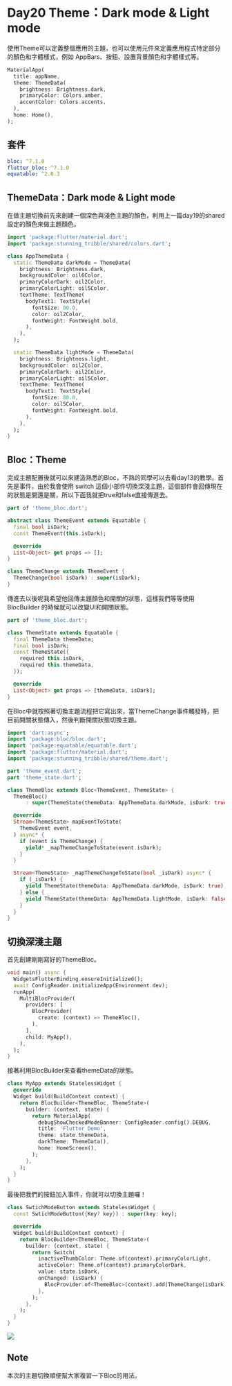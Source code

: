 # Day20 Theme：Dark mode & Light mode
使用Theme可以定義整個應用的主題，也可以使用元件來定義應用程式特定部分的顏色和字體樣式，例如 AppBars、按鈕、設置背景顏色和字體樣式等。

```dart
MaterialApp(
  title: appName,
  theme: ThemeData(
    brightness: Brightness.dark,
    primaryColor: Colors.amber,
    accentColor: Colors.accents,
  ),
  home: Home(),
);
```

## 套件

```yaml
bloc: ^7.1.0
flutter_bloc: ^7.1.0
equatable: ^2.0.3
```

## ThemeData：Dark mode & Light mode
在做主題切換前先來創建一個深色與淺色主題的顏色，利用上一篇day19的shared設定的顏色來做主題顏色。

```dart
import 'package:flutter/material.dart';
import 'package:stunning_tribble/shared/colors.dart';

class AppThemeData {
  static ThemeData darkMode = ThemeData(
    brightness: Brightness.dark,
    backgroundColor: oil6Color,
    primaryColorDark: oil2Color,
    primaryColorLight: oil5Color,
    textTheme: TextTheme(
      bodyText1: TextStyle(
        fontSize: 80.0,
        color: oil2Color,
        fontWeight: FontWeight.bold,
      ),
    ),
  );

  static ThemeData lightMode = ThemeData(
    brightness: Brightness.light,
    backgroundColor: oil2Color,
    primaryColorDark: oil2Color,
    primaryColorLight: oil5Color,
    textTheme: TextTheme(
      bodyText1: TextStyle(
        fontSize: 80.0,
        color: oil5Color,
        fontWeight: FontWeight.bold,
      ),
    ),
  );
}
```
## Bloc：Theme
完成主題配置後就可以來建造熟悉的Bloc，不熟的同學可以去看day13的教學。首先是事件，由於我會使用 switch 這個小部件切換深淺主題，這個部件會回傳現在的狀態是開還是關，所以下面我就把true和false直接傳進去。

```dart
part of 'theme_bloc.dart';

abstract class ThemeEvent extends Equatable {
  final bool isDark;
  const ThemeEvent(this.isDark);

  @override
  List<Object> get props => [];
}

class ThemeChange extends ThemeEvent {
  ThemeChange(bool isDark) : super(isDark);
}

```

傳進去以後呢我希望他回傳主題顏色和開關的狀態，這樣我們等等使用 BlocBuilder 的時候就可以改變UI和開關狀態。

```dart
part of 'theme_bloc.dart';

class ThemeState extends Equatable {
  final ThemeData themeData;
  final bool isDark;
  const ThemeState({
    required this.isDark,
    required this.themeData,
  });

  @override
  List<Object> get props => [themeData, isDark];
}
```

在Bloc中就按照著切換主題流程把它寫出來，當ThemeChange事件觸發時，把目前開關狀態傳入，然後判斷開關狀態切換主題。

```dart
import 'dart:async';
import 'package:bloc/bloc.dart';
import 'package:equatable/equatable.dart';
import 'package:flutter/material.dart';
import 'package:stunning_tribble/shared/theme.dart';

part 'theme_event.dart';
part 'theme_state.dart';

class ThemeBloc extends Bloc<ThemeEvent, ThemeState> {
  ThemeBloc()
      : super(ThemeState(themeData: AppThemeData.darkMode, isDark: true));

  @override
  Stream<ThemeState> mapEventToState(
    ThemeEvent event,
  ) async* {
    if (event is ThemeChange) {
      yield* _mapThemeChangeToState(event.isDark);
    }
  }

  Stream<ThemeState> _mapThemeChangeToState(bool _isDark) async* {
    if (_isDark) {
      yield ThemeState(themeData: AppThemeData.darkMode, isDark: true);
    } else {
      yield ThemeState(themeData: AppThemeData.lightMode, isDark: false);
    }
  }
}

```
## 切換深淺主題
首先創建剛剛寫好的ThemeBloc。

```dart
void main() async {
  WidgetsFlutterBinding.ensureInitialized();
  await ConfigReader.initializeApp(Environment.dev);
  runApp(
    MultiBlocProvider(
      providers: [
        BlocProvider(
          create: (context) => ThemeBloc(),
        ),
      ],
      child: MyApp(),
    ),
  );
}
```

接著利用BlocBuilder來查看themeData的狀態。

```dart
class MyApp extends StatelessWidget {
  @override
  Widget build(BuildContext context) {
    return BlocBuilder<ThemeBloc, ThemeState>(
      builder: (context, state) {
        return MaterialApp(
          debugShowCheckedModeBanner: ConfigReader.config().DEBUG,
          title: 'Flutter Demo',
          theme: state.themeData,
          darkTheme: ThemeData(),
          home: HomeScreen(),
        );
      },
    );
  }
}
```

最後把我們的按鈕加入事件，你就可以切換主題囉！

```dart
class SwtichModeButton extends StatelessWidget {
  const SwtichModeButton({Key? key}) : super(key: key);

  @override
  Widget build(BuildContext context) {
    return BlocBuilder<ThemeBloc, ThemeState>(
      builder: (context, state) {
        return Switch(
          inactiveThumbColor: Theme.of(context).primaryColorLight,
          activeColor: Theme.of(context).primaryColorDark,
          value: state.isDark,
          onChanged: (isDark) {
            BlocProvider.of<ThemeBloc>(context).add(ThemeChange(isDark));
          },
        );
      },
    );
  }
}

```

![](https://i.imgur.com/ijNj2rg.gif)

## Note
本次的主題切換順便幫大家複習一下Bloc的用法。
